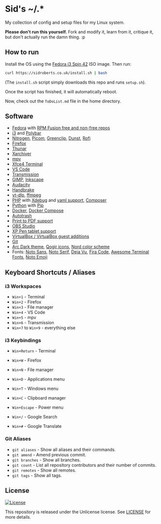 # Sid's ~/.*

My collection of config and setup files for my Linux system.

**Please don't run this yourself.** Fork and modify it, learn from it, critique it, but don't actually run the damn thing. :p



## How to run

Install the OS using the [Fedora i3 Spin 42](https://fedoraproject.org/spins/i3/) ISO image.
Then run:

```bash
curl https://sidroberts.co.uk/install.sh | bash
```

(The `install.sh` script simply downloads this repo and runs `setup.sh`).

Once the script has finished, it will automatically reboot.

Now, check out the `ToDoList.md` file in the home directory.



## Software

- [Fedora](https://fedoraproject.org/) with [RPM Fusion free and non-free repos](https://rpmfusion.org/)
- [i3](https://i3wm.org/) and [Polybar](https://polybar.github.io/)
- [Nitrogen](https://github.com/l3ib/nitrogen/), [Picom](https://github.com/yshui/picom), [Greenclip](https://github.com/erebe/greenclip), [Dunst](https://dunst-project.org/), [Rofi](https://github.com/davatorium/rofi)
- [Firefox](https://www.mozilla.org/firefox/)
- [Thunar](https://docs.xfce.org/xfce/thunar/start)
- [Xarchiver](https://github.com/ib/xarchiver)
- [mpv](https://mpv.io/)
- [Xfce4 Terminal](https://docs.xfce.org/apps/terminal/start)
- [VS Code](https://code.visualstudio.com/)
- [Transmission](https://transmissionbt.com/)
- [GIMP](https://www.gimp.org/), [Inkscape](https://inkscape.org/)
- [Audacity](https://www.audacityteam.org/)
- [Handbrake](https://handbrake.fr/)
- [yt-dlp](https://github.com/yt-dlp/yt-dlp), [ffmpeg](https://www.ffmpeg.org/)
- [PHP](https://www.php.net/) with [Xdebug](https://xdebug.org/) and [yaml support](https://www.php.net/manual/en/book.yaml.php), [Composer](https://getcomposer.org/)
- [Python](https://www.python.org/) with [Pip](https://pypi.org/project/pip/)
- [Docker](https://www.docker.com/), [Docker Compose](https://docs.docker.com/compose/)
- [Autotrash](https://github.com/bneijt/autotrash)
- [Print to PDF support](https://www.cups-pdf.de/)
- [OBS Studio](https://obsproject.com/)
- [XP Pen tablet support](https://www.xp-pen.com/)
- [VirtualBox / VirtualBox guest additions](https://www.virtualbox.org/)
- [Git](https://git-scm.com/)
- [Arc Dark theme](https://github.com/jnsh/arc-theme), [Qogir icons](https://github.com/vinceliuice/Qogir-icon-theme), [Nord color scheme](https://www.nordtheme.com/)
- Fonts: [Noto Sans](https://fonts.google.com/noto/specimen/Noto+Sans), [Noto Serif](https://fonts.google.com/noto/specimen/Noto+Serif), [Deja Vu](https://dejavu-fonts.github.io/), [Fira Code](https://github.com/tonsky/FiraCode), [Awesome Terminal Fonts](https://github.com/gabrielelana/awesome-terminal-fonts), [Noto Emoji](https://fonts.google.com/noto/specimen/Noto+Emoji)



## Keyboard Shortcuts / Aliases

### i3 Workspaces

- `Win+1` - Terminal
- `Win+2` - Firefox
- `Win+3` - File manager
- `Win+4` - VS Code
- `Win+5` - mpv
- `Win+6` - Transmission
- `Win+7` to `Win+9` - everything else

### i3 Keybindings

- `Win+Return` - Terminal
- `Win+W`      - Firefox
- `Win+N`      - File manager

- `Win+D` - Applications menu
- `Win+T` - Windows menu

- `Win+C` - Clipboard manager

- `Win+Escape` - Power menu

- `Win+/` - Google Search
- `Win+#` - Google Translate

### Git Aliases

- `git aliases`  - Show all aliases and their commands.
- `git amend`    - Amend previous commit.
- `git branches` - Show all branches.
- `git count`    - List all repository contributors and their number of commits.
- `git remotes`  - Show all remotes.
- `git tags`     - Show all tags.



## License

[![License](https://img.shields.io/github/license/SidRoberts/dotfiles?style=for-the-badge)](LICENSE)

This repository is released under the Unlicense license.
See [LICENSE](LICENSE) for more details.
